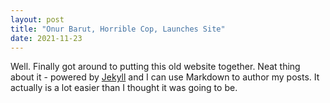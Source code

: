 ```yaml
---
layout: post
title: "Onur Barut, Horrible Cop, Launches Site"
date: 2021-11-23
---
```


Well. Finally got around to putting this old website together. Neat thing about it - powered by [Jekyll](http://jekyllrb.com) and I can use Markdown to author my posts. It actually is a lot easier than I thought it was going to be.
